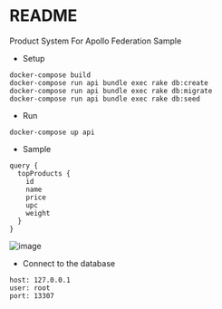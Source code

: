 # README
Product System For Apollo Federation Sample 


* Setup
```
docker-compose build
docker-compose run api bundle exec rake db:create
docker-compose run api bundle exec rake db:migrate
docker-compose run api bundle exec rake db:seed
```

* Run
```
docker-compose up api
```

* Sample
```
query {
  topProducts {
    id
    name
    price
    upc
    weight
  }
}
```
![image](https://user-images.githubusercontent.com/3175028/65484801-ee137480-deda-11e9-9d40-631a4e2d52a0.png)


* Connect to the database
```
host: 127.0.0.1
user: root
port: 13307
```
